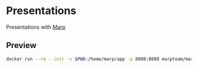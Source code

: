 # Presentations

Presentations with [Marp](https://github.com/marp-team/marp)

## Preview

```sh
docker run --rm --init -v $PWD:/home/marp/app -p 8080:8080 marpteam/marp-cli .
```
